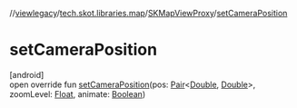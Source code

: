 //[viewlegacy](../../../index.md)/[tech.skot.libraries.map](../index.md)/[SKMapViewProxy](index.md)/[setCameraPosition](set-camera-position.md)

# setCameraPosition

[android]\
open override fun [setCameraPosition](set-camera-position.md)(pos: [Pair](https://kotlinlang.org/api/latest/jvm/stdlib/kotlin/-pair/index.html)&lt;[Double](https://kotlinlang.org/api/latest/jvm/stdlib/kotlin/-double/index.html), [Double](https://kotlinlang.org/api/latest/jvm/stdlib/kotlin/-double/index.html)&gt;, zoomLevel: [Float](https://kotlinlang.org/api/latest/jvm/stdlib/kotlin/-float/index.html), animate: [Boolean](https://kotlinlang.org/api/latest/jvm/stdlib/kotlin/-boolean/index.html))
